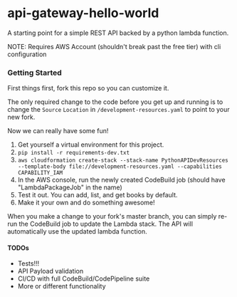 # api-gateway-hello-world
A starting point for a simple REST API backed by a python lambda function.

NOTE: Requires AWS Account (shouldn't break past the free tier) with cli configuration


### Getting Started
First things first, fork this repo so you can customize it.

The only required change to the code before you get up and running is to change the `Source` `Location` in `/development-resources.yaml` to point to your new fork.

Now we can really have some fun!

1. Get yourself a virtual environment for this project.
2. `pip install -r requirements-dev.txt`
3. `aws cloudformation create-stack --stack-name PythonAPIDevResources --template-body file://development-resources.yaml --capabilities CAPABILITY_IAM`
4. In the AWS console, run the newly created CodeBuild job (should have "LambdaPackageJob" in the name)
5. Test it out. You can add, list, and get books by default.
12. Make it your own and do something awesome!

When you make a change to your fork's master branch, you can simply re-run the CodeBuild job to update the Lambda stack. The API will automatically use the updated lambda function.


#### TODOs
* Tests!!!
* API Payload validation
* CI/CD with full CodeBuild/CodePipeline suite
* More or different functionality
